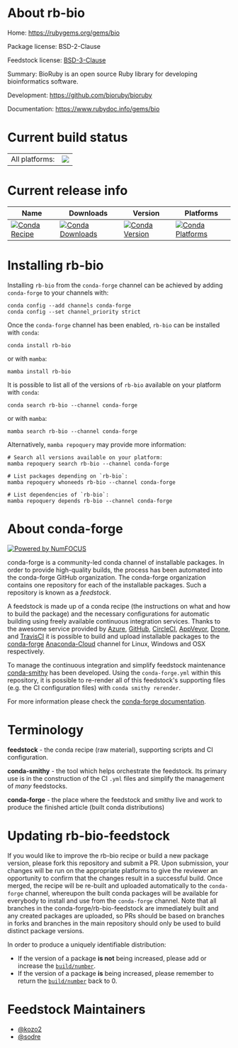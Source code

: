 About rb-bio
============

Home: https://rubygems.org/gems/bio

Package license: BSD-2-Clause

Feedstock license: [BSD-3-Clause](https://github.com/conda-forge/rb-bio-feedstock/blob/main/LICENSE.txt)

Summary: BioRuby is an open source Ruby library for developing bioinformatics software.

Development: https://github.com/bioruby/bioruby

Documentation: https://www.rubydoc.info/gems/bio

Current build status
====================


<table><tr><td>All platforms:</td>
    <td>
      <a href="https://dev.azure.com/conda-forge/feedstock-builds/_build/latest?definitionId=7745&branchName=main">
        <img src="https://dev.azure.com/conda-forge/feedstock-builds/_apis/build/status/rb-bio-feedstock?branchName=main">
      </a>
    </td>
  </tr>
</table>

Current release info
====================

| Name | Downloads | Version | Platforms |
| --- | --- | --- | --- |
| [![Conda Recipe](https://img.shields.io/badge/recipe-rb--bio-green.svg)](https://anaconda.org/conda-forge/rb-bio) | [![Conda Downloads](https://img.shields.io/conda/dn/conda-forge/rb-bio.svg)](https://anaconda.org/conda-forge/rb-bio) | [![Conda Version](https://img.shields.io/conda/vn/conda-forge/rb-bio.svg)](https://anaconda.org/conda-forge/rb-bio) | [![Conda Platforms](https://img.shields.io/conda/pn/conda-forge/rb-bio.svg)](https://anaconda.org/conda-forge/rb-bio) |

Installing rb-bio
=================

Installing `rb-bio` from the `conda-forge` channel can be achieved by adding `conda-forge` to your channels with:

```
conda config --add channels conda-forge
conda config --set channel_priority strict
```

Once the `conda-forge` channel has been enabled, `rb-bio` can be installed with `conda`:

```
conda install rb-bio
```

or with `mamba`:

```
mamba install rb-bio
```

It is possible to list all of the versions of `rb-bio` available on your platform with `conda`:

```
conda search rb-bio --channel conda-forge
```

or with `mamba`:

```
mamba search rb-bio --channel conda-forge
```

Alternatively, `mamba repoquery` may provide more information:

```
# Search all versions available on your platform:
mamba repoquery search rb-bio --channel conda-forge

# List packages depending on `rb-bio`:
mamba repoquery whoneeds rb-bio --channel conda-forge

# List dependencies of `rb-bio`:
mamba repoquery depends rb-bio --channel conda-forge
```


About conda-forge
=================

[![Powered by
NumFOCUS](https://img.shields.io/badge/powered%20by-NumFOCUS-orange.svg?style=flat&colorA=E1523D&colorB=007D8A)](https://numfocus.org)

conda-forge is a community-led conda channel of installable packages.
In order to provide high-quality builds, the process has been automated into the
conda-forge GitHub organization. The conda-forge organization contains one repository
for each of the installable packages. Such a repository is known as a *feedstock*.

A feedstock is made up of a conda recipe (the instructions on what and how to build
the package) and the necessary configurations for automatic building using freely
available continuous integration services. Thanks to the awesome service provided by
[Azure](https://azure.microsoft.com/en-us/services/devops/), [GitHub](https://github.com/),
[CircleCI](https://circleci.com/), [AppVeyor](https://www.appveyor.com/),
[Drone](https://cloud.drone.io/welcome), and [TravisCI](https://travis-ci.com/)
it is possible to build and upload installable packages to the
[conda-forge](https://anaconda.org/conda-forge) [Anaconda-Cloud](https://anaconda.org/)
channel for Linux, Windows and OSX respectively.

To manage the continuous integration and simplify feedstock maintenance
[conda-smithy](https://github.com/conda-forge/conda-smithy) has been developed.
Using the ``conda-forge.yml`` within this repository, it is possible to re-render all of
this feedstock's supporting files (e.g. the CI configuration files) with ``conda smithy rerender``.

For more information please check the [conda-forge documentation](https://conda-forge.org/docs/).

Terminology
===========

**feedstock** - the conda recipe (raw material), supporting scripts and CI configuration.

**conda-smithy** - the tool which helps orchestrate the feedstock.
                   Its primary use is in the construction of the CI ``.yml`` files
                   and simplify the management of *many* feedstocks.

**conda-forge** - the place where the feedstock and smithy live and work to
                  produce the finished article (built conda distributions)


Updating rb-bio-feedstock
=========================

If you would like to improve the rb-bio recipe or build a new
package version, please fork this repository and submit a PR. Upon submission,
your changes will be run on the appropriate platforms to give the reviewer an
opportunity to confirm that the changes result in a successful build. Once
merged, the recipe will be re-built and uploaded automatically to the
`conda-forge` channel, whereupon the built conda packages will be available for
everybody to install and use from the `conda-forge` channel.
Note that all branches in the conda-forge/rb-bio-feedstock are
immediately built and any created packages are uploaded, so PRs should be based
on branches in forks and branches in the main repository should only be used to
build distinct package versions.

In order to produce a uniquely identifiable distribution:
 * If the version of a package **is not** being increased, please add or increase
   the [``build/number``](https://docs.conda.io/projects/conda-build/en/latest/resources/define-metadata.html#build-number-and-string).
 * If the version of a package **is** being increased, please remember to return
   the [``build/number``](https://docs.conda.io/projects/conda-build/en/latest/resources/define-metadata.html#build-number-and-string)
   back to 0.

Feedstock Maintainers
=====================

* [@kozo2](https://github.com/kozo2/)
* [@sodre](https://github.com/sodre/)


